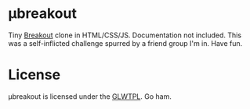 # μbreakout

Tiny [Breakout](<https://en.wikipedia.org/wiki/Breakout_(video_game)>) clone in HTML/CSS/JS. Documentation not included. This was a self-inflicted challenge spurred by a friend group I'm in. Have fun.

# License

μbreakout is licensed under the [GLWTPL](https://github.com/me-shaon/GLWTPL). Go ham.
